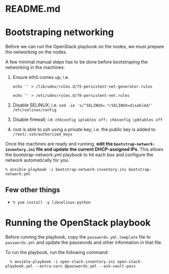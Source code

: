 # README.md #

# Bootstraping networking #

Before we can run the OpenStack playbook on the nodes, we must prepare the networking on the nodes.

A few minimal manual steps has to be done before bootstraping the networking in the machines:

1. Ensure eth0 comes up; i.e.

    `echo '' > /lib/udev/rules.d/75-persistent-net-generator.rules`
    
    `echo '' > /etc/udev/rules.d/70-persistent-net.rules`

1. Disable SELINUX; i.e. `sed -ie 's/^SELINUX=.*/SELINUX=disabled/' /etc/selinux/config`
1. Disable firewall; i.e. `chkconfig iptables off; chkconfig ip6tables off`
1. root is able to ssh using a private key; i.e. the public key is added to `/root/.ssh/authorized_keys`

Once the machines are ready and running, **edit the `bootstrap-network-inventory.ini` file and update the current DHCP-assigned IPs**. This allows the bootstrap-network.yml playbook to hit each box and configure the network automatically for you.

`% ansible-playbook -i bootstrap-network-inventory.ini bootstrap-network.yml`

## Few other things ##

* `% yum install -y libselinux-python`

# Running the OpenStack playbook #

Before running the playbook, copy the `passwords.yml.template` file to `passwords.yml` and update the passwords and other information in that file.

To run the playbook, run the following command:
```
  % ansible-playbook -i open-stack-inventory.ini open-stack-playbook.yml --extra-vars @passwords.yml --ask-vault-pass
```
